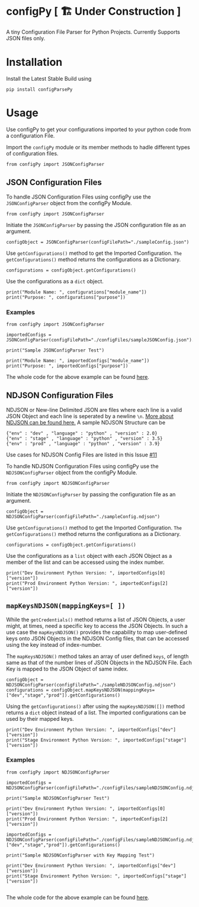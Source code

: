 # configPy [ 🏗 Under Construction ]

A tiny Configuration File Parser for Python Projects. Currently Supports JSON files only. 

# Installation

Install the Latest Stable Build using 
```
pip install configParsePy
```

# Usage 

Use configPy to get your configurations imported to your python code from a configuration File.

Import the `configPy` module or its member methods to hadle different types of configuration files.
```
from configPy import JSONConfigParser 
```

## JSON Configuration Files

To handle JSON Configuration Files using configPy use the `JSONConfigParser` object from the configPy Module.
```
from configPy import JSONConfigParser
```
Initiate the `JSONConfigParser` by passing the JSON configuration file as an argument.
```
configObject = JSONConfigParser(configFilePath="./sampleConfig.json")
```
Use `getConfigurations()` method to get the Imported Configuration. `The getConfigurations()` method returns the configurations as a Dictionary.
```
configurations = configObject.getConfigurations()
```
Use the configurations as a `dict` object.
```
print("Module Name: ", configurations["module_name"])
print("Purpose: ", configurations["purpose"])
```
### Examples

```
from configPy import JSONConfigParser

importedConfigs = JSONConfigParser(configFilePath="./configFiles/sampleJSONConfig.json").getConfigurations()

print("Sample JSONConfigParser Test")

print("Module Name: ", importedConfigs["module_name"])
print("Purpose: ", importedConfigs["purpose"])

```
The whole code for the above example can be found [here](https://github.com/TanmoySG/configPy/blob/main/examples/jsonConfig_EXAMPLE.py).

## NDJSON Configuration Files

NDJSON or New-line Delimited JSON are files where each line is a valid JSON Object and each line is seperated by a newline `\n`. [More about NDJSON can be found here.](http://ndjson.org/) A sample NDJSON Structure can be
```
{"env" : "dev" , "language" : "python" , "version" : 2.0}
{"env" : "stage" , "language" : "python" , "version" : 3.5}
{"env" : "prod" , "language" : "python" , "version" : 3.9}
```
Use cases for NDJSON Config Files are listed in this Issue [#11](https://github.com/TanmoySG/configPy/issues/11)

To handle NDJSON Configuration Files using configPy use the `NDJSONConfigParser` object from the configPy Module.
```
from configPy import NDJSONConfigParser
```
Initiate the `NDJSONConfigParser` by passing the configuration file as an argument.
```
configObject = NDJSONConfigParser(configFilePath="./sampleConfig.ndjson")
```
Use `getConfigurations()` method to get the Imported Configuration. `The getConfigurations()` method returns the configurations as a Dictionary.
```
configurations = configObject.getConfigurations()
```
Use the configurations as a `list` object with each JSON Object as a member of the list and can be accessed using the index number.
```
print("Dev Environment Python Version: ", importedConfigs[0]["version"])
print("Prod Environment Python Version: ", importedConfigs[2]["version"])
```

## `mapKeysNDJSON(mappingKeys=[ ])` 

While the `getCredentials()` method returns a list of JSON Objects, a user might, at times, need a specific key to access the JSON Objects. In such a use case the `mapKeysNDJSON()` provides the capability to map user-defined keys onto JSON Objects in the NDJSON Config files, that can be accessed using the key instead of index-number.

The `mapKeysNDJSON()` method takes an array of user defined `keys`, of length same as that of the number lines of JSON Objects in the NDJSON File. Each Key is mapped to the JSON Object of same index.
```
configObject = NDJSONConfigParser(configFilePath="./sampleNDJSONConfig.ndjson")
configurations = configObject.mapKeysNDJSON(mappingKeys=["dev","stage","prod"]).getConfigurations()
```
Using the `getConfigurations()` after using the `mapKeysNDJSON([])` method returns a `dict` object instead of a list. The imported configurations can be used by their mapped keys.
```
print("Dev Environment Python Version: ", importedConfigs["dev"]["version"])
print("Stage Environment Python Version: ", importedConfigs["stage"]["version"])
```
### Examples

```
from configPy import NDJSONConfigParser

importedConfigs = NDJSONConfigParser(configFilePath="./configFiles/sampleNDJSONConfig.ndjson").getConfigurations()

print("Sample NDJSONConfigParser Test")

print("Dev Environment Python Version: ", importedConfigs[0]["version"])
print("Prod Environment Python Version: ", importedConfigs[2]["version"])

importedConfigs = NDJSONConfigParser(configFilePath="./configFiles/sampleNDJSONConfig.ndjson").mapKeysNDJSON(mappingKeys=["dev","stage","prod"]).getConfigurations()

print("Sample NDJSONConfigParser with Key Mapping Test")

print("Dev Environment Python Version: ", importedConfigs["dev"]["version"])
print("Stage Environment Python Version: ", importedConfigs["stage"]["version"])


```
The whole code for the above example can be found [here](https://github.com/TanmoySG/configPy/blob/main/examples/ndjsonConfig_EXAMPLE.py).



